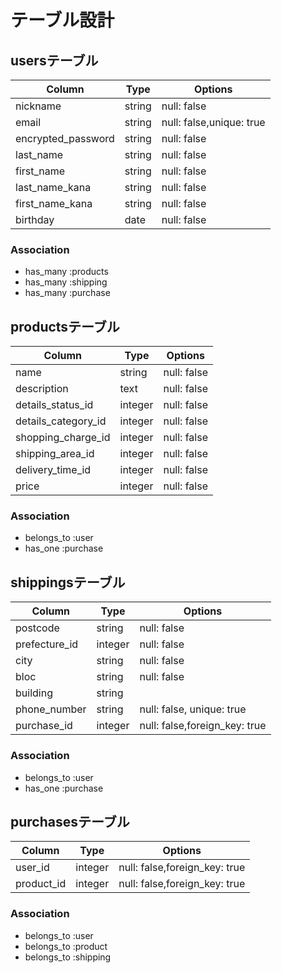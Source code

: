 # テーブル設計

## usersテーブル

| Column                 | Type    | Options                  |
| ---------------------- | ------  | ------------------------ |
| nickname               | string  | null: false              |
| email                  | string  | null: false,unique: true |
| encrypted_password     | string  | null: false              |
| last_name              | string  | null: false              |
| first_name             | string  | null: false              |
| last_name_kana         | string  | null: false              |
| first_name_kana        | string  | null: false              |
| birthday               | date    | null: false              |  

### Association
- has_many :products
- has_many :shipping
- has_many :purchase


## productsテーブル

| Column                     | Type       | Options       |
| -------------------------- | ---------- | ------------- |
| name                       | string     | null: false   |
| description                | text       | null: false   |
| details_status_id          | integer    | null: false   |  ##ActiveHash使う
| details_category_id        | integer    | null: false   |  ##ActiveHash使う
| shopping_charge_id         | integer    | null: false   |  ##ActiveHash使う
| shipping_area_id           | integer    | null: false   |  ##ActiveHash使う
| delivery_time_id           | integer    | null: false   |  ##ActiveHash使う
| price                      | integer    | null: false   |

### Association
- belongs_to :user
- has_one    :purchase



## shippingsテーブル

| Column        | Type       | Options                        |
| ---------     | ---------- | ------------------------------ |
| postcode      | string     | null: false                    |  
| prefecture_id | integer    | null: false                    |　##ActiveHash使う
| city          | string     | null: false                    |
| bloc          | string     | null: false                    |
| building      | string     |                                |
| phone_number  | string     | null: false, unique: true      |   
| purchase_id   | integer    | null: false,foreign_key: true  |              

### Association
- belongs_to :user
- has_one    :purchase



## purchasesテーブル
| Column                 | Type     | Options                       |
| ---------------------- | ------   | ----------------------------- |
| user_id                | integer  | null: false,foreign_key: true |
| product_id             | integer  | null: false,foreign_key: true |

### Association
- belongs_to  :user
- belongs_to  :product
- belongs_to  :shipping